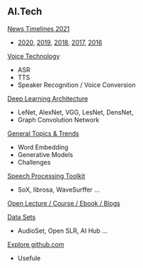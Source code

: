 ## AI.Tech 
[News Timelines 2021](./docs/NewsTimeline2021.md)  
* [2020](./docs/NewsTimeline2020.md), [2019](./docs/NewsTimeline2019.md), [2018](./docs/NewsTimeline2018.md), [2017](./docs/NewsTimeline2017.md), [2016](NewsTimeline2016.md)

[Voice Technology](./docs/VoiceTechTopics.md)
* ASR
* TTS
* Speaker Recognition / Voice Conversion  
  
[Deep Learning Architecture](./docs/DLArchitectures.md)
* LeNet, AlexNet, VGG, LesNet, DensNet, 
* Graph Convolution Network 

[General Topics & Trends](./docs/TrendsTopics.md)
* Word Embedding 
* Generative Models
* Challenges 

[Speech Processing Toolkit](./docs/SpeechProcToolkit.md)
* SoX, librosa, WaveSurffer ... 
  
[Open Lecture / Course / Ebook / Blogs](./docs/OpenCourseBook.md)

[Data Sets](./docs/Datasets.md)
* AudioSet, Open SLR, AI Hub ... 

[Explore github.com](./docs/git_collection.md)
* Usefule 
